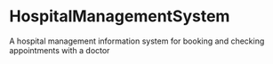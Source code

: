 # HospitalManagementSystem
A hospital management information system for booking and checking appointments with a doctor
